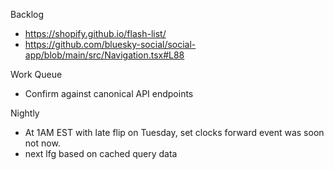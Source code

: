 Backlog
* https://shopify.github.io/flash-list/
* https://github.com/bluesky-social/social-app/blob/main/src/Navigation.tsx#L88

Work Queue
* Confirm against canonical API endpoints

Nightly
* At 1AM EST with late flip on Tuesday, set clocks forward event was soon not now.
* next lfg based on cached query data
